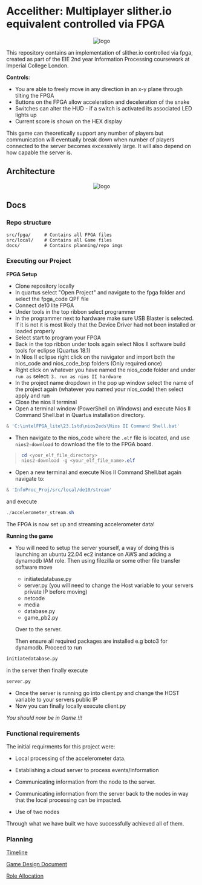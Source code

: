 # Accelither: Multiplayer slither.io equivalent controlled via FPGA

<p align="center">
  <img src="./docs/media/Accelither.jpg" alt="logo">
</p>

This repository contains an implementation of slither.io controlled via fpga, created as part of the EIE 2nd year Information Processing coursework at Imperial College London.

**Controls**:
  - You are able to freely move in any direction in an x-y plane through tilting the FPGA
  - Buttons on the FPGA allow acceleration and deceleration of the snake
  - Switches can alter the HUD - if a switch is activated its associated LED lights up
  - Current score is shown on the HEX display

This game can theoretically support any number of players but communication will eventually break down when number of players connected to the server becomes excessively large. 
It will also depend on how capable the server is.


## Architecture
<p align="center">
  <img src="./docs/media/system_diagram.png" alt="logo">
</p>

## Docs

### Repo structure
```
src/fpga/     # Contains all FPGA files
src/local/    # Contains all Game files
docs/         # Contains planning/repo imgs

```


### Executing our Project
**FPGA Setup**
- Clone repository locally
- In quartus select "Open Project" and navigate to the fpga folder and select the fpga_code QPF file
- Connect de10 lite FPGA
- Under tools in the top ribbon select programmer
- In the programmer next to hardware make sure USB Blaster is selected. If it is not it is most likely that the Device Driver had not been installed or loaded properly
- Select start to program your FPGA
- Back in the top ribbon under tools again select Nios II software build tools for eclipse (Quartus 18.1) 
- In Nios II eclipse right click on the navigator and import both the nios_code and nios_code_bsp folders (Only required once) 
- Right click on whatever you have named the nios_code folder and under `run as` select: `3. run as nios II hardware`
- In the project name dropdown in the pop up window select the name of the project again (whatever you named your nios_code) then select apply and run
- Close the nios II terminal
-  Open a terminal window (PowerShell on Windows) and execute Nios II Command Shell.bat in Quartus installation directory.
```powershell
& 'C:\intelFPGA_lite\23.1std\nios2eds\Nios II Command Shell.bat'
```
-  Then navigate to the nios_code where the `.elf` file is located, and use `nios2-download` to download the file to the FPGA board.
>
>    ```powershell
>    cd <your_elf_file_directory>
>    nios2-download -g <your_elf_file_name>.elf
>    ```
- Open a new terminal and execute Nios II Command Shell.bat again navigate to:

```powershell
& 'InfoProc_Proj/src/local/de10/stream'
```
and execute

```powershell
./accelerometer_stream.sh
```

The FPGA is now set up and streaming accelerometer data!

**Running the game**

- You will need to setup the server yourself, a way of doing this is launching an ubuntu 22.04 ec2 instance on AWS and adding a dynamodb IAM role. Then using filezilla or some other file transfer software move 
  - initiatedatabase.py
  - server.py (you will need to change the Host variable to your servers private IP before moving)
  - netcode 
  - media
  - database.py
  - game_pb2.py

  Over to the server. 
  
  Then ensure all required packages are installed e.g boto3 for dynamodb. Proceed to run
```python
initiatedatabase.py
```
in the server then finally execute 
```python
server.py
```
- Once the server is running go into client.py and change the HOST variable to your servers public IP
- Now you can finally locally execute client.py

*You should now be in Game !!!*
### Functional requirements
The initial requirments for this project were:

- Local processing of the accelerometer data.  

- Establishing a cloud server to process events/information 

- Communicating information from the node to the server. 

- Communicating information from the server back to the nodes in way that the local processing can be impacted.  

- Use of two nodes 

Through what we have built we have successfully achieved all of them.

### Planning

[Timeline](./docs/planning/Timeline.md)

[Game Design Document](./docs/planning/GDD.md)

[Role Allocation](./docs/planning/RoleAllocation.md)



